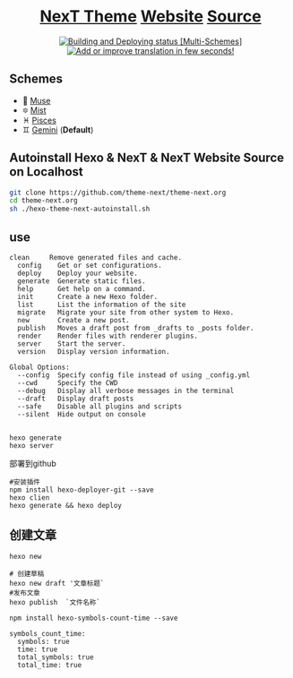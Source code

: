 # <div align="center"><a href="https://github.com/theme-next/hexo-theme-next">NexT Theme</a> <a href="https://theme-next.org/">Website</a> <a href="https://github.com/theme-next/theme-next.org/tree/source/source">Source</a></div>

<p align="center">
  <a href="https://app.netlify.com/sites/theme-next/deploys"><img src="https://api.netlify.com/api/v1/badges/1d59e9ba-019f-4d9e-ac93-c73df98957c1/deploy-status" title="Building and Deploying status [Multi-Schemes]"></a>
  <a href="https://docs.theme-next.org"><img src="https://d322cqt584bo4o.cloudfront.net/theme-next-org/localized.svg" title="Add or improve translation in few seconds!"></a>
</p>

## Schemes

* :heart_decoration: [Muse](https://muse.theme-next.org)
* :six_pointed_star: [Mist](https://mist.theme-next.org)
* :pisces: [Pisces](https://pisces.theme-next.org)
* :gemini: [Gemini](https://theme-next.org) (**Default**)

## Autoinstall Hexo & NexT & NexT Website Source on Localhost

```bash
git clone https://github.com/theme-next/theme-next.org
cd theme-next.org
sh ./hexo-theme-next-autoinstall.sh
```


## use
```shell script
clean     Remove generated files and cache.
  config    Get or set configurations.
  deploy    Deploy your website.
  generate  Generate static files.
  help      Get help on a command.
  init      Create a new Hexo folder.
  list      List the information of the site
  migrate   Migrate your site from other system to Hexo.
  new       Create a new post.
  publish   Moves a draft post from _drafts to _posts folder.
  render    Render files with renderer plugins.
  server    Start the server.
  version   Display version information.

Global Options:
  --config  Specify config file instead of using _config.yml
  --cwd     Specify the CWD
  --debug   Display all verbose messages in the terminal
  --draft   Display draft posts
  --safe    Disable all plugins and scripts
  --silent  Hide output on console


hexo generate 
hexo server

```
部署到github
```shell script
#安装插件
npm install hexo-deployer-git --save
hexo clien
hexo generate && hexo deploy
```

## 创建文章
```shell script
hexo new 

# 创建草稿
hexo new draft '文章标题` 
#发布文章
hexo publish  `文件名称`
```

```shell script
npm install hexo-symbols-count-time --save

symbols_count_time:
  symbols: true
  time: true
  total_symbols: true 
  total_time: true 
```
